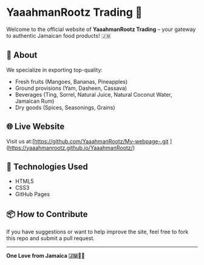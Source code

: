 # YaaahmanRootz Trading 🌴

Welcome to the official website of **YaaahmanRootz Trading** – your gateway to authentic Jamaican food products! 🇯🇲

## 🌟 About
We specialize in exporting top-quality:
- Fresh fruits (Mangoes, Bananas, Pineapples)
- Ground provisions (Yam, Dasheen, Cassava)
- Beverages (Ting, Sorrel, Natural Juice, Natural Coconut Water, Jamaican Rum)
- Dry goods (Spices, Seasonings, Grains)

## 🌐 Live Website
Visit us at:[https://github.com/YaaahmanRootz/My-webpage-.git
] (https://yaaahmanrootz.github.io/YaaahmanRootz/) 
## 🚀 Technologies Used
- HTML5
- CSS3
- GitHub Pages

## 📦 How to Contribute
If you have suggestions or want to help improve the site, feel free to fork this repo and submit a pull request.

---

**One Love from Jamaica 🇯🇲✊🏽**

